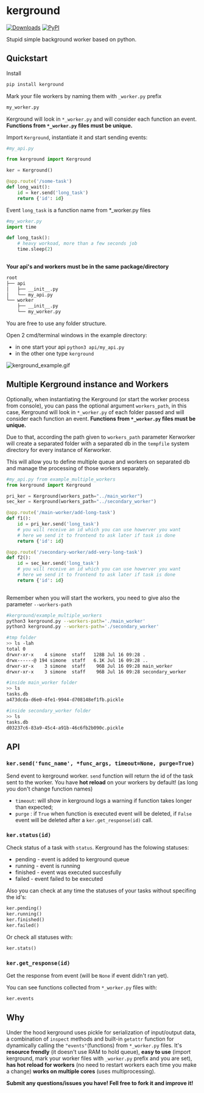 # kerground 
[![Downloads](https://pepy.tech/badge/kerground)](https://pepy.tech/project/kerground) [![PyPI](https://img.shields.io/pypi/v/kerground?color=blue)](https://pypi.org/project/kerground/)


Stupid simple background worker based on python.


## Quickstart

Install

```py
pip install kerground
```

Mark your file workers by naming them with `_worker.py` prefix

```py
my_worker.py
```

Kerground will look in `*_worker.py` and will consider each function an event. 
**Functions from `*_worker.py` files must be unique.**

Import `Kerground`, instantiate it and start sending events:

```py
#my_api.py

from kerground import Kerground

ker = Kerground()

@app.route('/some-task')
def long_wait():
    id = ker.send('long_task') 
    return {'id': id}

```



Event `long_task` is a function name from *_worker.py files
    

```py
#my_worker.py
import time

def long_task():
    # heavy workoad, more than a few seconds job
    time.sleep(2)
    
```


**Your api's and workers must be in the same package/directory**

```bash
root
├── api
│   ├── __init__.py
│   └── my_api.py
└── worker
    ├── __init__.py
    └── my_worker.py
```
You are free to use any folder structure. 


Open 2 cmd/terminal windows in the example directory:
- in one start your api `python3 api/my_api.py`
- in the other one type `kerground`

![kerground_example.gif](pics/kerground_example.gif)


## Multiple Kerground instance and Workers

Optionally, when instantiating the Kerground (or start the worker process from console), you can pass the optional argument `workers_path`, in this case, Kerground will look in `*_worker.py` of each folder passed and will consider each function an event. 
**Functions from `*_worker.py` files must be unique.** 

Due to that, according the path given to `workers_path` parameter Kerworker will create a separated folder with a separated db in the `tempfile` system directory for every instance of Kerworker.

This will allow you to define multiple queue and workers on separated db and manage the processing of those workers separately.

```py
#my_api.py from example_multiple_workers
from kerground import Kerground

pri_ker = Kerground(workers_path="../main_worker")
sec_ker = Kerground(workers_path="../secondary_worker")

@app.route('/main-worker/add-long-task')
def f1():
    id = pri_ker.send('long_task')
    # you will receive an id which you can use howerver you want
    # here we send it to frontend to ask later if task is done
    return {'id': id}

@app.route('/secondary-worker/add-very-long-task')
def f2():
    id = sec_ker.send('long_task')
    # you will receive an id which you can use howerver you want
    # here we send it to frontend to ask later if task is done
    return {'id': id}
    
```

Remember when you will start the workers, you need to give also the parameter `--workers-path`

```sh
#kerground/example_multiple_workers
python3 kerground.py --workers-path='./main_worker'
python3 kerground.py --workers-path='./secondary_worker'
```

```sh
#tmp folder
>> ls -lah
total 0
drwxr-xr-x    4 simone  staff   128B Jul 16 09:28 .
drwx------@ 194 simone  staff   6.1K Jul 16 09:28 ..
drwxr-xr-x    3 simone  staff    96B Jul 16 09:28 main_worker
drwxr-xr-x    3 simone  staff    96B Jul 16 09:28 secondary_worker
```
```sh
#inside main_worker folder
>> ls
tasks.db
a473dcda-d6e0-4fe1-9944-d708148ef1fb.pickle

#inside secondary_worker folder
>> ls
tasks.db
d03237c6-83a9-45c4-a91b-46c6fb2b090c.pickle
```

## API

### `ker.send('func_name', *func_args, timeout=None, purge=True)` 

Send event to kerground worker. `send` function will return the id of the task sent to the worker. 
You have **hot reload** on your workers by default! (as long you don't change function names)

- `timeout`: will show in kerground logs a warning if function takes longer than expected;
- `purge`  : if `True` when function is executed event will be deleted, if `False` event will be deleted after a `ker.get_response(id)` call.


### `ker.status(id)` 

Check status of a task with `status`. Kerground has the folowing statuses:
- pending  - event is added to kerground queue
- running  - event is running
- finished - event was executed succesfully
- failed   - event failed to be executed

Also you can check at any time the statuses of your tasks without specifing the id's:
```py
ker.pending() 
ker.running()
ker.finished()
ker.failed()
```
Or check all statuses with:
```py
ker.stats()
```


### `ker.get_response(id)`

Get the response from event (will be `None` if event didn't ran yet).

You can see functions collected from `*_worker.py` files with:
```py
ker.events
```

## Why

Under the hood kerground uses pickle for serialization of input/output data, a combination of `inspect` methods and built-in `getattr` function for dynamically calling the `"events"`(functions) from `*_worker.py` files. 
It's **resource frendly** (it doesn't use RAM to hold queue), **easy to use** (import kerground, mark your worker files with `_worker.py` prefix and you are set), **has hot reload for workers** (no need to restart workers each time you make a change) **works on multiple cores** (uses multiprocessing).


**Submit any questions/issues you have! Fell free to fork it and improve it!**